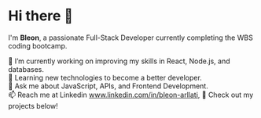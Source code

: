 # Hi there 👋

I'm **Bleon**, a passionate Full-Stack Developer currently completing the WBS coding bootcamp.  

🔭 I’m currently working on improving my skills in React, Node.js, and databases.  
🌱 Learning new technologies to become a better developer.  
💬 Ask me about JavaScript, APIs, and Frontend Development.  
📫 Reach me at Linkedin www.linkedin.com/in/bleon-arllati, 
 🚀 Check out my projects below!  
